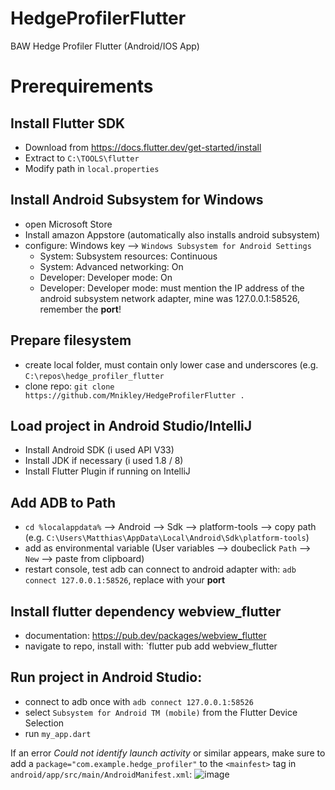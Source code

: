 # HedgeProfilerFlutter
BAW Hedge Profiler Flutter (Android/IOS App)

# Prerequirements
## Install Flutter SDK
- Download from https://docs.flutter.dev/get-started/install
- Extract to `C:\TOOLS\flutter`
- Modify path in `local.properties`

## Install Android Subsystem for Windows
- open Microsoft Store
- Install amazon Appstore (automatically also installs android subsystem)
- configure: Windows key --> `Windows Subsystem for Android Settings`
  - System: Subsystem resources: Continuous
  - System: Advanced networking: On
  - Developer: Developer mode: On
  - Developer: Developer mode: must mention the IP address of the android subsystem network adapter, mine was 127.0.0.1:58526, remember the **port**!

## Prepare filesystem
- create local folder, must contain only lower case and underscores (e.g. `C:\repos\hedge_profiler_flutter`
- clone repo: `git clone https://github.com/Mnikley/HedgeProfilerFlutter .`

## Load project in Android Studio/IntelliJ
- Install Android SDK (i used API V33)
- Install JDK if necessary (i used 1.8 / 8)
- Install Flutter Plugin if running on IntelliJ

## Add ADB to Path
- `cd %localappdata%` --> Android --> Sdk --> platform-tools --> copy path (e.g. `C:\Users\Matthias\AppData\Local\Android\Sdk\platform-tools`)
- add as environmental variable (User variables --> doubeclick `Path` --> `New` --> paste from clipboard)
- restart console, test adb can connect to android adapter with: `adb connect 127.0.0.1:58526`, replace with your **port**

## Install flutter dependency webview_flutter
- documentation: https://pub.dev/packages/webview_flutter
- navigate to repo, install with: `flutter pub add webview_flutter

## Run project in Android Studio:
- connect to adb once with `adb connect 127.0.0.1:58526`
- select `Subsystem for Android TM (mobile)` from the Flutter Device Selection
- run `my_app.dart`

If an error *Could not identify launch activity* or similar appears, make sure to add a `package="com.example.hedge_profiler"` to the `<mainfest>` tag in `android/app/src/main/AndroidManifest.xml`:
![image](https://user-images.githubusercontent.com/75040444/232093628-24f31a74-5f48-467b-a1c8-d9136ee4329c.png)

  
